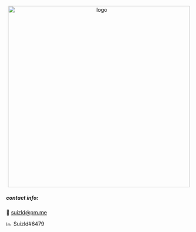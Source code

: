 <p align="center">
  <img width="494" src="https://github-readme-stats.vercel.app/api?username=otvv&count_private=true&show_icons=true&hide_title=true" alt="logo">
</p>

##### contact info:

:email: suizld@pm.me

<img width="16" height="12" src="https://user-images.githubusercontent.com/17851066/169032215-e317fa7c-b8f2-49b0-8b4d-1876024e9f35.png" alt="logo"> Suizld#6479
